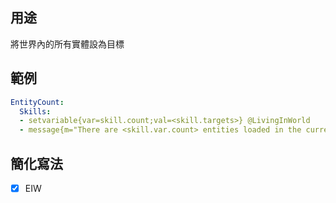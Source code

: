 ## 用途
將世界內的所有實體設為目標

## 範例
```yaml
EntityCount:
  Skills:
  - setvariable{var=skill.count;val=<skill.targets>} @LivingInWorld
  - message{m="There are <skill.var.count> entities loaded in the current world"} @self
```


## 簡化寫法
- [x] EIW